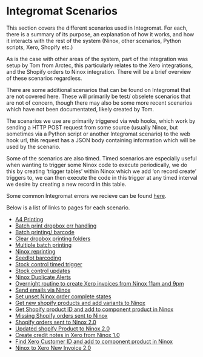 # Integromat Scenarios

This section covers the different scenarios used in Integromat. For each, there is a summary of its purpose, an explanation of how it works, and how it interacts with the rest of the system (Ninox, other scenarios, Python scripts, Xero, Shopify etc.)

As is the case with other areas of the system, part of the integration was setup by Tom from Arctec, this particularly relates to the Xero integrations, and the Shopify orders to Ninox integration. There will be a brief overview of these scenarios regardless.

There are some additional scenarios that can be found on Integromat that are not covered here. These will primarily be test/ obselete scenarios that are not of concern, though there may also be some more recent scenarios which have not been documentated, likely created by Tom.

The scenarios we use are primarily triggered via web hooks, which work by sending a HTTP POST request from some source (usually Ninox, but sometimes via a Python script or another Integromat scenario) to the web hook url, this request has a JSON body containing information which will be used by the scenario.

Some of the scenarios are also timed. Timed scenarios are especially useful when wanting to trigger some Ninox code to execute periodically, we do this by creating ‘trigger tables’ within Ninox which we add ‘on record create’ triggers to, we can then execute the code in this trigger at any timed interval we desire by creating a new record in this table.

Some common Integromat errors we recieve can be found [here](../systemTasks/integromatErrors.md).

Below is a list of links to pages for each scenario.

- [A4 Printing](a4Printing.md)
- [Batch print dropbox err handling](batchPrintErrHandling.md)
- [Batch printing/ barcode](batchPrintingBarcode.md)
- [Clear dropbox printing folders](clearDropboxFolders.md)
- [Multiple batch printing](multipleBatchPrinting.md)
- [Ninox reprinting](ninoxReprinting.md)
- [Seedlot barcoding](seedlotBarcoding.md)
- [Stock control timed trigger](stockControlTrigger.md)
- [Stock control updates](stockControlUpdates.md)
- [Ninox Duplicate Alerts](ninoxDuplicateAlerts.md)
- [Overnight routine to create Xero invoices from Ninox 11am and 9pm](overnightRoutineXero.md)
- [Send emails via Ninox](ninoxEmails.md)
- [Set unset Ninox order complete states](setUnsetOrderStates.md)
- [Get new shopify products and add variants to Ninox](getNewShopifyProds.md)
- [Get Shopify product ID and add to component product in Ninox](getShopifyID.md)
- [Missing Shopify orders sent to Ninox](missingShopifyOrders.md)
- [Shopify orders sent to Ninox 2.0](shopifyOrdersToNinox.md)
- [Updated shopify Product to Ninox 2.0](updatedShopifyProd.md)
- [Create credit notes in Xero from Ninox 1.0](createCNXero.md)
- [Find Xero Customer ID and add to component product in Ninox](findXeroCustID.md)
- [Ninox to Xero New Invoice 2.0](ninoxToXeroNewInvoice.md)
